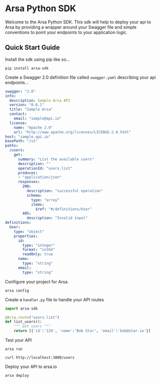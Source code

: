 # Arsa Python SDK

Welcome to the Arsa Python SDK. This sdk will help to deploy your api to Arsa by providing
a wrapper around your Swagger file and simple conventions to point your endpoints
to your application logic.

## Quick Start Guide

Install the sdk using pip like so...

```
pip install arsa-sdk
```

Create a Swagger 2.0 definition file called `swagger.yaml` describing your api endpoints...

```yaml
swagger: "2.0"
info:
  description: Sample Arsa API
  version: "0.0.1"
  title: "Sample Arsa"
  contact:
    email: "sample@api.io"
  license:
    name: "Apache 2.0"
    url: "http://www.apache.org/licenses/LICENSE-2.0.html"
host: "sample.api.io"
basePath: "/v1"
paths:
  /users:
    get:
      summary: "List the available users"
      description: ""
      operationId: "users.list"
      produces:
      - "application/json"
      responses:
        200:
          description: "successful operation"
          schema:
            type: "array"
            items:
              $ref: "#/definitions/User"
        405:
          description: "Invalid input"
definitions:
  User:
    type: "object"
    properties:
      id:
        type: "integer"
        format: "int64"
        readOnly: true
      name:
        type: "string"
      email:
        type: "string"
```

Configure your project for Arsa.

```
arsa config
```

Create a `handler.py` file to handle your API routes

```python
import arsa-sdk

@Arsa.route("users.list")
def list_users():
    """ Get users """
    return [{'id':'124', 'name':'Bob Star', 'email':'bob@star.io'}]
```

Test your API

```
arsa run

curl http://localhost:3000/users
```

Deploy your API to arsa.io

```
arsa deploy
```
